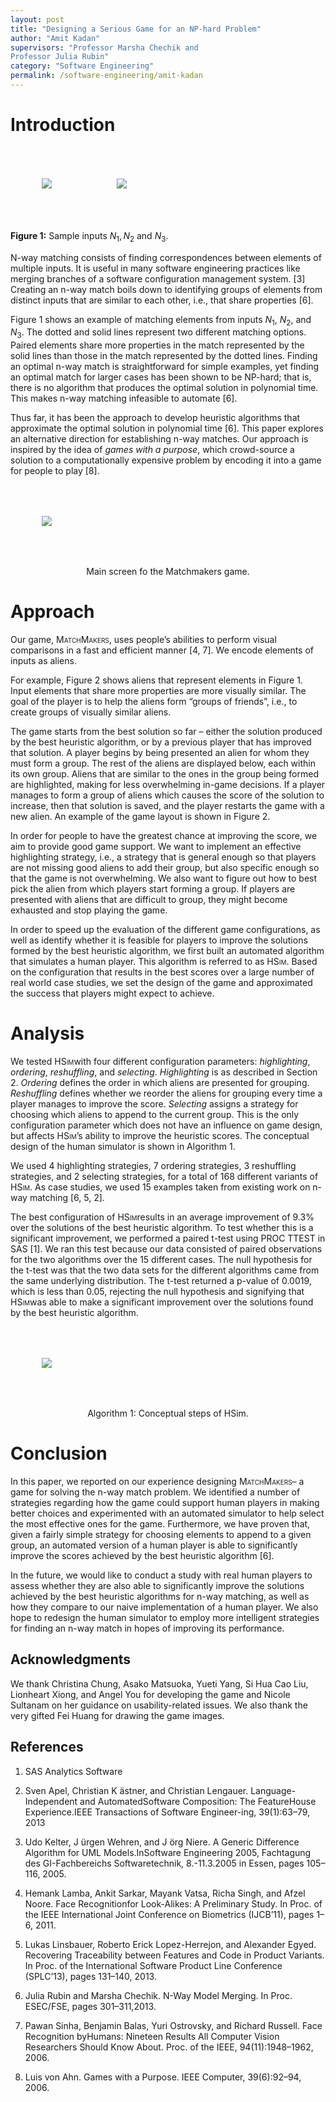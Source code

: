 ```yaml
---
layout: post
title: "Designing a Serious Game for an NP-hard Problem"
author: "Amit Kadan"
supervisors: "Professor Marsha Chechik and
Professor Julia Rubin"
category: "Software Engineering"
permalink: /software-engineering/amit-kadan
---
```


Introduction
============

<img style="margin:50" src="{{ site.baseurl }}/assets/kadan1.png"/>
<img style="margin:50" src="{{ site.baseurl }}/assets/kadan2.png"/>

**Figure 1:** Sample inputs $N_{1}, N_{2}$ and $N_{3}$.
 
N-way matching consists of finding correspondences between elements of
multiple inputs. It is useful in many software engineering practices
like merging branches of a software configuration management
system. [3] Creating an n-way match boils down to
identifying groups of elements from distinct inputs that are similar to
each other, i.e., that share properties [6].

Figure 1 shows an example of matching elements from
inputs $N_1$, $N_2$, and $N_3$. The dotted and solid lines represent two
different matching options. Paired elements share more properties in the
match represented by the solid lines than those in the match represented
by the dotted lines. Finding an optimal n-way match is straightforward
for simple examples, yet finding an optimal match for larger cases has
been shown to be NP-hard; that is, there is no algorithm that produces
the optimal solution in polynomial time. This makes n-way matching
infeasible to automate [6].

Thus far, it has been the approach to develop heuristic algorithms that
approximate the optimal solution in polynomial
time [6]. This paper explores an alternative
direction for establishing n-way matches. Our approach is inspired by
the idea of *games with a purpose*, which crowd-source a solution to a
computationally expensive problem by encoding it into a game for people
to play [8].


<img style="margin:50" src="{{ site.baseurl }}/assets/kadan3.png"/>
<p style="text-align:center">Main screen fo the Matchmakers game.</p>

Approach
========

Our game, <span><span
style="font-variant:small-caps;">MatchMakers</span></span>, uses
people’s abilities to perform visual comparisons in a fast and efficient
manner [4, 7]. We encode elements of inputs as
aliens. 

For example, Figure 2 shows aliens that
represent elements in Figure 1. Input elements that
share more properties are more visually similar. The goal of the player
is to help the aliens form “groups of friends”, i.e., to create groups
of visually similar aliens.

The game starts from the best solution so far – either the solution
produced by the best heuristic algorithm, or by a previous player that
has improved that solution. A player begins by being presented an alien
for whom they must form a group. The rest of the aliens are displayed
below, each within its own group. Aliens that are similar to the ones in
the group being formed are highlighted, making for less overwhelming
in-game decisions. If a player manages to form a group of aliens which
causes the score of the solution to increase, then that solution is
saved, and the player restarts the game with a new alien. An example of
the game layout is shown in Figure 2.

In order for people to have the greatest chance at improving the score,
we aim to provide good game support. We want to implement an effective
highlighting strategy, i.e., a strategy that is general enough so that
players are not missing good aliens to add their group, but also
specific enough so that the game is not overwhelming. We also want to
figure out how to best pick the alien from which players start forming a
group. If players are presented with aliens that are difficult to group,
they might become exhausted and stop playing the game.

In order to speed up the evaluation of the different game
configurations, as well as identify whether it is feasible for players
to improve the solutions formed by the best heuristic algorithm, we
first built an automated algorithm that simulates a human player. This
algorithm is referred to as <span><span
style="font-variant:small-caps;">HSim</span></span>. Based on the
configuration that results in the best scores over a large number of
real world case studies, we set the design of the game and approximated
the success that players might expect to achieve.

Analysis
========

We tested <span><span
style="font-variant:small-caps;">HSim</span></span>with four different
configuration parameters: *highlighting*, *ordering*, *reshuffling*, and
*selecting*. *Highlighting* is as described in Section 2. *Ordering*
defines the order in which aliens are presented for grouping.
*Reshuffling* defines whether we reorder the aliens for grouping every
time a player manages to improve the score. *Selecting* assigns a
strategy for choosing which aliens to append to the current group. This
is the only configuration parameter which does not have an influence on
game design, but affects <span><span
style="font-variant:small-caps;">HSim</span></span>’s ability to improve
the heuristic scores. The conceptual design of the human simulator is
shown in Algorithm 1.

We used 4 highlighting strategies, 7 ordering strategies, 3 reshuffling
strategies, and 2 selecting strategies, for a total of 168 different
variants of <span><span
style="font-variant:small-caps;">HSim</span></span>. As case studies, we
used 15 examples taken from existing work on n-way
matching [6, 5, 2].

The best configuration of <span><span
style="font-variant:small-caps;">HSim</span></span>results in an average
improvement of 9.3% over the solutions of the best heuristic algorithm.
To test whether this is a significant improvement, we performed a paired
t-test using PROC TTEST in SAS [1]. We ran this test because our data
consisted of paired observations for the two algorithms over the 15
different cases. The null hypothesis for the t-test was that the two
data sets for the different algorithms came from the same underlying
distribution. The t-test returned a p-value of 0.0019, which is less
than 0.05, rejecting the null hypothesis and signifying that <span><span
style="font-variant:small-caps;">HSim</span></span>was able to make a
significant improvement over the solutions found by the best heuristic
algorithm.


<img style="margin:50" src="{{ site.baseurl }}/assets/kadan4.png"/>
<p style="text-align:center">Algorithm 1: Conceptual steps of HSim.</p>


Conclusion
==========

In this paper, we reported on our experience designing <span><span
style="font-variant:small-caps;">MatchMakers</span></span>– a game for
solving the n-way match problem. We identified a number of strategies
regarding how the game could support human players in making better
choices and experimented with an automated simulator to help select the
most effective ones for the game. Furthermore, we have proven that,
given a fairly simple strategy for choosing elements to append to a
given group, an automated version of a human player is able to
significantly improve the scores achieved by the best heuristic
algorithm [6].

In the future, we would like to conduct a study with real human players
to assess whether they are also able to significantly improve the
solutions achieved by the best heuristic algorithms for n-way matching,
as well as how they compare to our naive implementation of a human
player. We also hope to redesign the human simulator to employ more
intelligent strategies for finding an n-way match in hopes of improving
its performance.

Acknowledgments 
----

We thank Christina Chung, Asako Matsuoka, Yueti Yang, Si Hua Cao Liu,
Lionheart Xiong, and Angel You for developing the game and Nicole
Sultanam on her guidance on usability-related issues. We also thank the
very gifted Fei Huang for drawing the game images.

References
---------

1. SAS Analytics Software

2. Sven Apel, Christian K ̈astner, and Christian Lengauer. Language-Independent and AutomatedSoftware Composition: The FeatureHouse Experience.IEEE Transactions of Software Engineer-ing, 39(1):63–79, 2013

3. Udo Kelter, J ̈urgen Wehren, and J ̈org Niere. A Generic Difference Algorithm for UML Models.InSoftware Engineering 2005, Fachtagung des GI-Fachbereichs Softwaretechnik, 8.-11.3.2005 in Essen, pages 105–116, 2005.

4. Hemank Lamba, Ankit Sarkar, Mayank Vatsa, Richa Singh, and Afzel Noore. Face Recognitionfor Look-Alikes: A Preliminary Study. In Proc. of the IEEE International Joint Conference on Biometrics (IJCB’11), pages 1–6, 2011.

5. Lukas Linsbauer, Roberto Erick Lopez-Herrejon, and Alexander Egyed. Recovering Traceability between Features and Code in Product Variants. In Proc. of the International Software Product Line Conference (SPLC’13), pages 131–140, 2013.

6. Julia Rubin and Marsha Chechik. N-Way Model Merging. In Proc. ESEC/FSE, pages 301–311,2013.

7. Pawan Sinha,  Benjamin Balas,  Yuri Ostrovsky,  and Richard Russell.   Face Recognition byHumans: Nineteen Results All Computer Vision Researchers Should Know About. Proc. of the IEEE, 94(11):1948–1962, 2006.

8. Luis von Ahn. Games with a Purpose. IEEE Computer, 39(6):92–94, 2006.